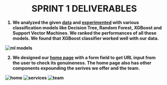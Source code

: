 <p>
  <h1 align="center"><b>SPRINT 1 DELIVERABLES</h1>
</p>

1. We analyzed the given [data](https://github.com/IBM-EPBL/IBM-Project-14297-1659548839/blob/main/final%20deliverables/data/dataset_website.csv) and [experimented](https://github.com/IBM-EPBL/IBM-Project-14297-1659548839/blob/main/project%20development/sprint%201/Preprocessing%26ModelBuilding.ipynb) with various classification models like Decision Tree, Random Forest, XGBoost and Support Vector Machines. We ranked the performances of all these models. We found that XGBoost classifier worked well with our data.

![ml models](https://user-images.githubusercontent.com/64459672/199572696-3e71faea-1d90-4561-9e1b-c2149632fb5c.png)

2. We designed our [home page](https://github.com/IBM-EPBL/IBM-Project-14297-1659548839/blob/main/project%20development/sprint%201/index.html) with a form field to get URL input from the user to check its genuineness. The home page also has other components expounding the serives we offer and the team.

![home](https://user-images.githubusercontent.com/64459672/199573563-36d04091-d771-4a06-8809-288b432164c6.png)
![services](https://user-images.githubusercontent.com/64459672/199573555-2b323eee-2969-4480-91ce-23db4d0d523c.png)
![team](https://user-images.githubusercontent.com/64459672/199573561-5395b256-77be-4e80-9e4c-23938312bd3e.png)

